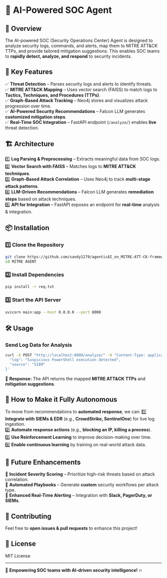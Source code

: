 # 🚀 AI-Powered SOC Agent

## 📌 Overview
The AI-powered SOC (Security Operations Center) Agent is designed to analyze security logs, commands, and alerts, map them to MITRE ATT&CK TTPs, and provide tailored mitigation suggestions. This enables SOC teams to **rapidly detect, analyze, and respond** to security incidents.

## 🎯 Key Features
✅ **Threat Detection** – Parses security logs and alerts to identify threats.  
✅ **MITRE ATT&CK Mapping** – Uses vector search (FAISS) to match logs to **Tactics, Techniques, and Procedures (TTPs)**.  
✅ **Graph-Based Attack Tracking** – Neo4j stores and visualizes attack progression over time.  
✅ **AI-Powered Security Recommendations** – Falcon LLM generates **customized mitigation steps**.  
✅ **Real-Time SOC Integration** – FastAPI endpoint (`/analyze/`) enables **live** threat detection.  

## 🏗️ Architecture
1️⃣ **Log Parsing & Preprocessing** – Extracts meaningful data from SOC logs.  
2️⃣ **Vector Search with FAISS** – Matches logs to **MITRE ATT&CK techniques**.  
3️⃣ **Graph-Based Attack Correlation** – Uses Neo4j to track **multi-stage attack patterns**.  
4️⃣ **LLM-Driven Recommendations** – Falcon LLM generates **remediation steps** based on attack techniques.  
5️⃣ **API for Integration** – FastAPI exposes an endpoint for **real-time** analysis & integration.  

## 📦 Installation
### **1️⃣ Clone the Repository**
```sh
git clone https://github.com/sandy1279/agenticAI_on_MITRE-ATT-CK-framework/edit/main/README.MD
cd MITRE AGENT
```

### **2️⃣ Install Dependencies**
```sh
pip install -r req.txt
```

### **3️⃣ Start the API Server**
```sh
uvicorn main:app --host 0.0.0.0 --port 8000
```

## 🛠 Usage
### **Send Log Data for Analysis**
```sh
curl -X POST "http://localhost:8000/analyze/" -H "Content-Type: application/json" -d '{
  "log": "Suspicious PowerShell execution detected",
  "source": "SIEM"
}'
```
📌 **Response:** The API returns the mapped **MITRE ATT&CK TTPs** and **mitigation suggestions**.

## 🚀 How to Make it Fully Autonomous
To move from recommendations to **automated response**, we can:
1️⃣ **Integrate with SIEMs & EDR** (e.g., **CrowdStrike, SentinelOne**) for live log ingestion.  
2️⃣ **Automate response actions** (e.g., **blocking an IP, killing a process**).  
3️⃣ **Use Reinforcement Learning** to improve decision-making over time.  
4️⃣ **Enable continuous learning** by training on real-world attack data.  

## 📌 Future Enhancements
🔹 **Incident Severity Scoring** – Prioritize high-risk threats based on attack correlation.  
🔹 **Automated Playbooks** – Generate **custom** security workflows per attack type.  
🔹 **Enhanced Real-Time Alerting** – Integration with **Slack, PagerDuty, or SIEMs**.  

## 🤝 Contributing
Feel free to **open issues & pull requests** to enhance this project!

## 📜 License
MIT License  

---
🚀 **Empowering SOC teams with AI-driven security intelligence!** 🔥
